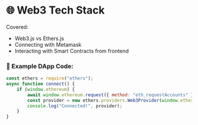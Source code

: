 # 🌐 Web3 Tech Stack

Covered:
- Web3.js vs Ethers.js
- Connecting with Metamask
- Interacting with Smart Contracts from frontend

### 🧪 Example DApp Code:
```javascript
const ethers = require("ethers");
async function connect() {
    if (window.ethereum) {
        await window.ethereum.request({ method: "eth_requestAccounts" });
        const provider = new ethers.providers.Web3Provider(window.ethereum);
        console.log("Connected!", provider);
    }
}
```
